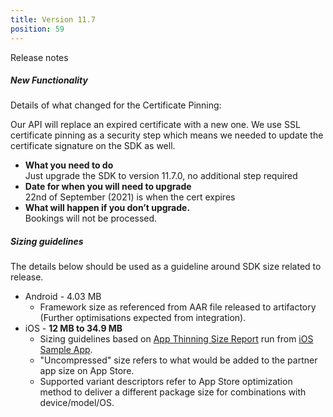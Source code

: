```yaml
---
title: Version 11.7
position: 59
---
```

Release notes

##### New Functionality

Details of what changed for the Certificate Pinning:

Our API will replace an expired certificate with a new one. We use SSL certificate pinning as a security step which means we needed to update the certificate signature on the SDK as well.
</br>
* <b>What you need to do</b>
</br>Just upgrade the SDK to version 11.7.0, no additional step required
* <b>Date for when you will need to upgrade</b>
</br> 22nd of September (2021) is when the cert expires
* <b>What will happen if you don’t upgrade.</b>
</br>Bookings will not be processed. 

##### Sizing guidelines
The details below should be used as a guideline around SDK size related to release.
* Android - 4.03 MB
    * Framework size as referenced from AAR file released to artifactory (Further optimisations expected from integration).
* iOS - **12 MB to 34.9 MB**
    * Sizing guidelines based on <a href="https://github.com/cartrawler/cartrawler.github.io/blob/master/ios-report.txt" target="_blank">App Thinning Size Report</a> run from <a href="https://github.com/cartrawler/cartrawler-ios-integration" target="_blank">iOS Sample App</a>.
    * "Uncompressed" size refers to what would be added to the partner app size on App Store.
    * Supported variant descriptors refer to App Store optimization method to deliver a different package size for combinations with device/model/OS.
